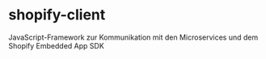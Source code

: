 # shopify-client

JavaScript-Framework zur Kommunikation mit den Microservices und dem Shopify Embedded App SDK